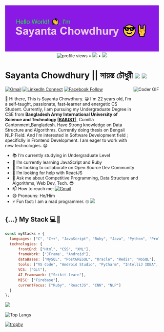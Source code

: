 <p align="center">
  <a href="https://github.com/sayanta28?tab=repositories">
  <img src = "https://github.com/sayanta28/sayanta28/blob/master/readme_header2.png" >
  </a> <br>
  <img src="https://gpvc.arturio.dev/sayanta28" alt="profile views"> •  
  <a href="https://twitter.com/intent/follow?screen_name=sayanta28&tw_p=followbutton"><img src="https://img.shields.io/twitter/follow/sayanta28?label=%40sayanta28&style=social"></a> •
  <a href="http://recursiveman.blogspot.com/"><img src = "https://img.shields.io/badge/%20-Follow-black?color=14171A&labelColor=ffffff&logo=blogger&logoColor=FC4F08"></a>
 </p>
 
# Sayanta Chowdhury || সায়ন্ত চৌধুরী <img src="https://media.giphy.com/media/hvRJCLFzcasrR4ia7z/giphy.gif" width="50px"> <img src="https://media.giphy.com/media/VgCDAzcKvsR6OM0uWg/giphy.gif" width="40">

[![Gmail](https://img.shields.io/badge/sayanta@baiust.edu.bd-black?color=14171A&labelColor=ef5350&logo=gmail&logoColor=ffffff)](mailto:sayanta@baiust.edu.bd?subject=From%20GitHub&body=Hi,%20there.%20Found%20you%20from%20GitHub.)
[![LinkedIn Connect](https://img.shields.io/badge/SayantaChowdhury-black?color=14171A&labelColor=FFFFFF&logo=linkedin&logoColor=0E76A8)](https://www.linkedin.com/in/SayantaChowdhury)
[![Facebook Follow](https://img.shields.io/badge/sayanta28-black?color=14171A&labelColor=ffffff&logo=facebook&logoColor=3B5998)](https://www.facebook.com/sayanta28)
<img align="right" src="https://media.giphy.com/media/SWoSkN6DxTszqIKEqv/giphy.gif" alt="Coder GIF" height= "250px">

:wave: Hi there, This is Sayanta Chowdhury. 😀 
I'm 22 years old, I'm a self-taught, passionate, fast-learner and energetic CS Student. Currently, I am pursuing my Undergraduate Degree in CSE from **Bangladesh Army International University of Science and Technology [[BAIUST](http://baiust.edu.bd)]**, Cumilla Cantonment,Bangladesh. Have Strong knowledge on Data Structure and Algorithms. Currently doing thesis on Bengali NLP Field. And I'm interested in Software Development field ; specificlly in Frontend Development. I am eager to work with new technologies. 😁 


- 📚 I’m currently studying in Undergraduate Level 
- 🌱 I’m currently learning JavaScript and Ruby
- 👯 I’m looking to collaborate on Open Source Dev Community
- 🤔 I’m looking for help with ReactJS
- 💬 Ask me about Competitive Programming, Data Structure and Algorithms, Web Dev, Tech. 😎
- 📫 How to reach me: [![Gmail](https://img.shields.io/badge/sayanta@baiust.edu.bd-black?color=14171A&labelColor=ef5350&logo=gmail&logoColor=ffffff)](mailto:sayanta@baiust.edu.bd)
- 😄 Pronouns:  He/Him
- ⚡ Fun fact: I am a mad programmer. 🙄 <img src="https://media.giphy.com/media/WUlplcMpOCEmTGBtBW/giphy.gif" width="25">



## {...} My Stack 💻🚀 

```js
const myStacks = {
  languages: ["C", "C++", "JavaScript", "Ruby", "Java", "Python", "Prolog", "Assembly"],
  technologies: {
      frontEnd: ["Html", "CSS", "XML"],
      frameWork: ['JFrame', "Android"],
      dataBases: ["MySQL", "PostGRESQL", "Oracle", "Redis", "NoSQL"],
      tools: ["VS Code", "Android Studio", "PyCharm", "IntelliJ IDEA", "CodeBlocks"],
      VCS: ["Git"],
      AI_Framework: ["Scikit-learn"],
      MISC: ["Firebase"],
      currentFocus: ["Ruby", "ReactJS", "CNN", "NLP"]
  }
};
```

<p>
  <img src="https://github-readme-stats.vercel.app/api?username=sayanta28&count_private=true&show_icons=true&theme=tokyonight">
</p>

![Top Langs](https://github-readme-stats.vercel.app/api/top-langs/?username=sayanta28&langs_count=10&&layout=compact)

[![trophy](https://github-profile-trophy.vercel.app/?username=sayanta28&theme=dracula)](https://github.com/sayanta28/github-profile-trophy)
